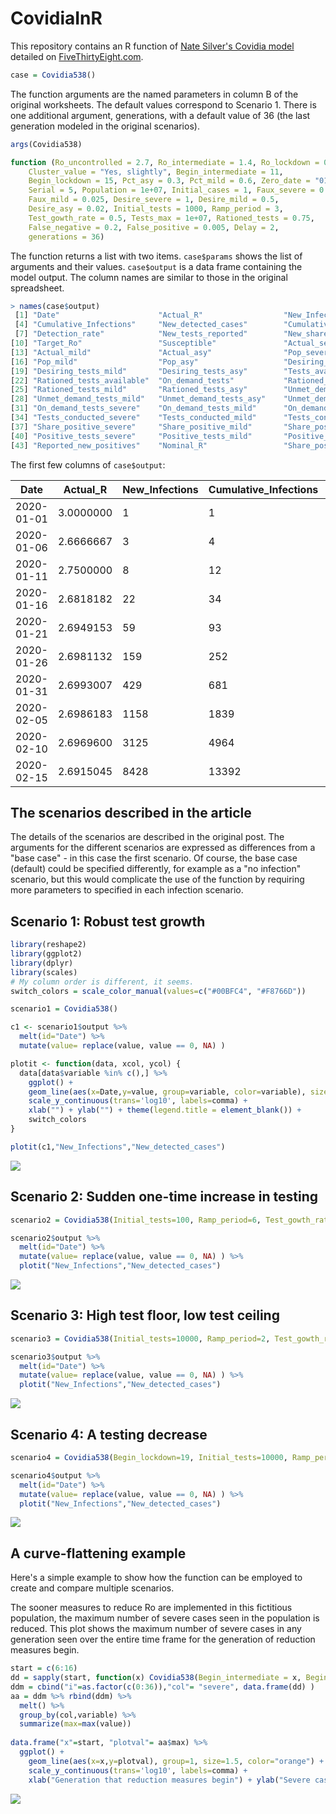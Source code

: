 # CovidiaInR


This repository contains an R function of [Nate Silver's Covidia model](https://fivethirtyeight.com/features/coronavirus-case-counts-are-meaningless/) detailed on [FiveThirtyEight.com](https://FiveThirtyEight.com).

```R
case = Covidia538()
```
The function arguments are the named parameters in column B of the original worksheets. The default values correspond to 
Scenario 1.
There is one additional argument, generations, with a default value of 36 (the last generation modeled in the original scenarios).

```R
args(Covidia538)

function (Ro_uncontrolled = 2.7, Ro_intermediate = 1.4, Ro_lockdown = 0.7, 
    Cluster_value = "Yes, slightly", Begin_intermediate = 11, 
    Begin_lockdown = 15, Pct_asy = 0.3, Pct_mild = 0.6, Zero_date = "01/01/2020", 
    Serial = 5, Population = 1e+07, Initial_cases = 1, Faux_severe = 0.001, 
    Faux_mild = 0.025, Desire_severe = 1, Desire_mild = 0.5, 
    Desire_asy = 0.02, Initial_tests = 1000, Ramp_period = 3, 
    Test_gowth_rate = 0.5, Tests_max = 1e+07, Rationed_tests = 0.75, 
    False_negative = 0.2, False_positive = 0.005, Delay = 2, 
    generations = 36)
```
The function returns a list with two items. `case$params` shows the list of arguments and their values.
`case$output` is a data frame containing the model output. The column names are similar to those in the original spreadsheet.

```R
> names(case$output)
 [1] "Date"                      "Actual_R"                  "New_Infections"           
 [4] "Cumulative_Infections"     "New_detected_cases"        "Cumulative_detected_cases"
 [7] "Detection_rate"            "New_tests_reported"        "New_share_positive"       
[10] "Target_Ro"                 "Susceptible"               "Actual_severe"            
[13] "Actual_mild"               "Actual_asy"                "Pop_severe"               
[16] "Pop_mild"                  "Pop_asy"                   "Desiring_tests_severe"    
[19] "Desiring_tests_mild"       "Desiring_tests_asy"        "Tests_available"          
[22] "Rationed_tests_available"  "On_demand_tests"           "Rationed_tests_severe"    
[25] "Rationed_tests_mild"       "Rationed_tests_asy"        "Unmet_demand_tests_severe"
[28] "Unmet_demand_tests_mild"   "Unmet_demand_tests_asy"    "Unmet_demand_total"       
[31] "On_demand_tests_severe"    "On_demand_tests_mild"      "On_demand_tests_asy"      
[34] "Tests_conducted_severe"    "Tests_conducted_mild"      "Tests_conducted_asy"      
[37] "Share_positive_severe"     "Share_positive_mild"       "Share_positive_asy"       
[40] "Positive_tests_severe"     "Positive_tests_mild"       "Positive_tests_asy"       
[43] "Reported_new_positives"    "Nominal_R"                 "Share_positive" 
````

The first few columns of `case$output`:

| Date | Actual_R | New_Infections | Cumulative_Infections | New_detected_cases |
|---|----|----|----|----|
| 2020-01-01 | 3.0000000 | 1 | 1 | 0 |
| 2020-01-06 | 2.6666667 | 3 | 4 | 0 |
| 2020-01-11 | 2.7500000 | 8 | 12 | 0 |
| 2020-01-16 | 2.6818182 | 22 | 34 | 5 |
| 2020-01-21 | 2.6949153 | 59 | 93 | 5 |
| 2020-01-26 | 2.6981132 | 159 | 252 | 8 |	
| 2020-01-31 | 2.6993007 | 429 | 681 | 13 |
| 2020-02-05 | 2.6986183 | 1158 | 1839 | 21 |
| 2020-02-10 | 2.6969600 | 3125 | 4964 | 38 |
| 2020-02-15 | 2.6915045 | 8428 | 13392 | 92 |	
    
## The scenarios described in the article   

The details of the scenarios are described in the original post. The arguments for the different scenarios are expressed
as differences from a "base case" -  in this case the first scenario. Of course, the base case (default) could be specified
differently, for example as a "no infection" scenario, but this would complicate the use of the function by requiring more
parameters to specified in each infection scenario.

## Scenario 1: Robust test growth

```R
library(reshape2)
library(ggplot2)
library(dplyr)
library(scales)
# My column order is different, it seems.
switch_colors = scale_color_manual(values=c("#00BFC4", "#F8766D"))

scenario1 = Covidia538()

c1 <- scenario1$output %>%
  melt(id="Date") %>%
  mutate(value= replace(value, value == 0, NA) )

plotit <- function(data, xcol, ycol) {
  data[data$variable %in% c(),] %>%
    ggplot() + 
    geom_line(aes(x=Date,y=value, group=variable, color=variable), size=1.5) +
    scale_y_continuous(trans='log10', labels=comma) +
    xlab("") + ylab("") + theme(legend.title = element_blank()) +
    switch_colors
}

plotit(c1,"New_Infections","New_detected_cases")
```
![](scenario1.png)

## Scenario 2: Sudden one-time increase in testing

```R
scenario2 = Covidia538(Initial_tests=100, Ramp_period=6, Test_gowth_rate=2, Tests_max=100000)

scenario2$output %>%
  melt(id="Date") %>%
  mutate(value= replace(value, value == 0, NA) ) %>%
  plotit("New_Infections","New_detected_cases")
```
![](scenario2.png)

## Scenario 3: High test floor, low test ceiling

```R
scenario3 = Covidia538(Initial_tests=10000, Ramp_period=2, Test_gowth_rate=0.03, Tests_max=20000, Rationed_tests = 1)

scenario3$output %>%
  melt(id="Date") %>%
  mutate(value= replace(value, value == 0, NA) ) %>%
  plotit("New_Infections","New_detected_cases")
```
![](scenario3.png)

## Scenario 4: A testing decrease

```R
scenario4 = Covidia538(Begin_lockdown=19, Initial_tests=10000, Ramp_period=10,T est_gowth_rate=-0.2, Tests_max=10000, Rationed_tests = 1)

scenario4$output %>%
  melt(id="Date") %>%
  mutate(value= replace(value, value == 0, NA) ) %>%
  plotit("New_Infections","New_detected_cases")
```
![](scenario4.png)


## A curve-flattening example
Here's a simple example to show how the function can be employed to create and compare multiple scenarios.

The sooner measures to reduce Ro are implemented in this fictitious population, 
the maximum number of severe cases seen in the population is reduced. 
This plot shows the maximum number of severe cases in any generation seen over the entire time frame for the
generation of reduction measures begin.

```R
start = c(6:16)
dd = sapply(start, function(x) Covidia538(Begin_intermediate = x, Begin_lockdown = x +4)$output$Actual_severe)
ddm = cbind("i"=as.factor(c(0:36)),"col"= "severe", data.frame(dd) )
aa = ddm %>% rbind(ddm) %>%
  melt() %>% 
  group_by(col,variable) %>% 
  summarize(max=max(value))
  
data.frame("x"=start, "plotval"= aa$max) %>%
  ggplot() + 
    geom_line(aes(x=x,y=plotval), group=1, size=1.5, color="orange") +
    scale_y_continuous(trans='log10', labels=comma) +
    xlab("Generation that reduction measures begin") + ylab("Severe cases at peak") 
```

![](flat.png)
